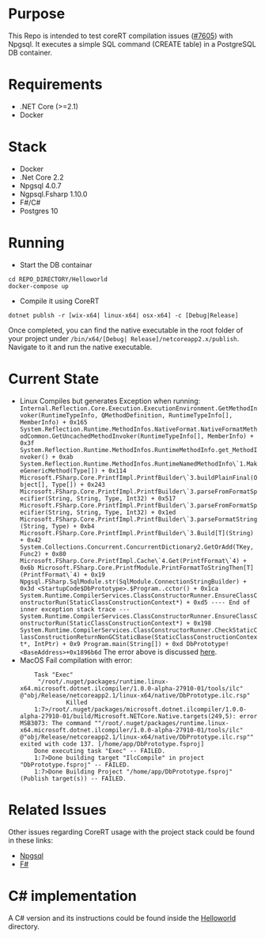 # Purpose
This Repo is intended to test coreRT compilation issues ([#7605](https://github.com/dotnet/corert/issues/7605)) with Npgsql. It executes a simple SQL command (CREATE table) in 
a PostgreSQL DB container.

# Requirements
- .NET Core (>=2.1)
- Docker

# Stack
- Docker
- .Net Core 2.2
- Npgsql 4.0.7
- Ngpsql.Fsharp 1.10.0
- F#/C#
- Postgres 10

# Running
- Start the DB containar
```
cd REPO_DIRECTORY/Helloworld
docker-compose up
```
- Compile it using CoreRT
```
dotnet publsh -r [wix-x64| linux-x64| osx-x64] -c [Debug|Release]
```
Once completed, you can find the native executable in the root folder of your project under `/bin/x64/[Debug| Release]/netcoreapp2.x/publish`.
Navigate to it and run the native executable.

# Current State
 - Linux
    Compiles but generates Exception when running:
        ``` 
            Internal.Reflection.Core.Execution.ExecutionEnvironment.GetMethodInvoker(RuntimeTypeInfo, QMethodDefinition, RuntimeTypeInfo[], MemberInfo) + 0x165
            System.Reflection.Runtime.MethodInfos.NativeFormat.NativeFormatMethodCommon.GetUncachedMethodInvoker(RuntimeTypeInfo[], MemberInfo) + 0x3f
            System.Reflection.Runtime.MethodInfos.RuntimeMethodInfo.get_MethodInvoker() + 0xab
            System.Reflection.Runtime.MethodInfos.RuntimeNamedMethodInfo\`1.MakeGenericMethod(Type[]) + 0x114
            Microsoft.FSharp.Core.PrintfImpl.PrintfBuilder\`3.buildPlainFinal(Object[], Type[]) + 0x243
            Microsoft.FSharp.Core.PrintfImpl.PrintfBuilder\`3.parseFromFormatSpecifier(String, String, Type, Int32) + 0x517
            Microsoft.FSharp.Core.PrintfImpl.PrintfBuilder\`3.parseFromFormatSpecifier(String, String, Type, Int32) + 0x1ed
            Microsoft.FSharp.Core.PrintfImpl.PrintfBuilder\`3.parseFormatString(String, Type) + 0xb4
            Microsoft.FSharp.Core.PrintfImpl.PrintfBuilder\`3.Build[T](String) + 0x42
            System.Collections.Concurrent.ConcurrentDictionary2.GetOrAdd(TKey, Func2) + 0x80
            Microsoft.FSharp.Core.PrintfImpl.Cache\`4.Get(PrintfFormat\`4) + 0x6b
            Microsoft.FSharp.Core.PrintfModule.PrintFormatToStringThen[T](PrintfFormat\`4) + 0x19
            Npgsql.FSharp.SqlModule.str(SqlModule.ConnectionStringBuilder) + 0x3d
            <StartupCode$DbPrototype>.$Program..cctor() + 0x1ca
            System.Runtime.CompilerServices.ClassConstructorRunner.EnsureClassConstructorRun(StaticClassConstructionContext*) + 0xd5
            ---- End of inner exception stack trace ---
            System.Runtime.CompilerServices.ClassConstructorRunner.EnsureClassConstructorRun(StaticClassConstructionContext*) + 0x198
            System.Runtime.CompilerServices.ClassConstructorRunner.CheckStaticClassConstructionReturnNonGCStaticBase(StaticClassConstructionContext*, IntPtr) + 0x9
            Program.main(String[]) + 0xd
            DbPrototype!<BaseAddress>+0x1896b6d
        ```
        The error above is discussed [here](https://github.com/dotnet/corert/issues/7605#issuecomment-510539851).
 - MacOS
    Fail compilation with error: 
    ```
        Task "Exec"
         "/root/.nuget/packages/runtime.linux-x64.microsoft.dotnet.ilcompiler/1.0.0-alpha-27910-01/tools/ilc" @"obj/Release/netcoreapp2.1/linux-x64/native/DbPrototype.ilc.rsp"
		         Killed
        1:7>/root/.nuget/packages/microsoft.dotnet.ilcompiler/1.0.0-alpha-27910-01/build/Microsoft.NETCore.Native.targets(249,5): error MSB3073: The command ""/root/.nuget/packages/runtime.linux-x64.microsoft.dotnet.ilcompiler/1.0.0-alpha-27910-01/tools/ilc" @"obj/Release/netcoreapp2.1/linux-x64/native/DbPrototype.ilc.rsp"" exited with code 137. [/home/app/DbPrototype.fsproj]
        Done executing task "Exec" -- FAILED.
        1:7>Done building target "IlcCompile" in project "DbPrototype.fsproj" -- FAILED.
        1:7>Done Building Project "/home/app/DbPrototype.fsproj" (Publish target(s)) -- FAILED.
    ```

# Related Issues
Other issues regarding CoreRT usage with the project stack could be found in these links:
- [Npgsql](https://github.com/dotnet/corert/issues?utf8=✓&q=is%3Aissue+npgsql)
- [F#](https://github.com/dotnet/corert/issues/2057)

# C# implementation
A C# version and its instructions could be found inside the [Helloworld](https://github.com/OshoNot/coreRTissue/tree/master/HelloWorld) directory. 